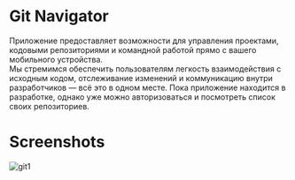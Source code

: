 # Git Navigator
Приложение предоставляет возможности для управления проектами, кодовыми репозиториями и командной работой прямо с вашего мобильного устройства.  
Мы стремимся обеспечить пользователям легкость взаимодействия с исходным кодом, отслеживание изменений и коммуникацию внутри разработчиков — всё это в одном месте. 
Пока приложение находится в разработке, однако уже можно авторизоваться и посмотреть список своих репозиториев.  
# Screenshots  
![git1](https://github.com/Qowos8/Git_navigator/assets/89923159/71c5fe7e-aa80-4a2b-a257-04381ad95475)
